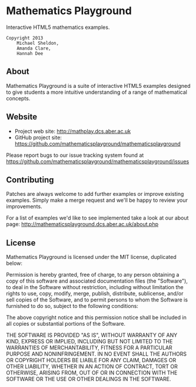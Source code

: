 Mathematics Playground
======================

Interactive HTML5 mathematics examples.

    Copyright 2013
        Michael Sheldon,
        Amanda Clare,
        Hannah Dee

About
-----

Mathematics Playground is a suite of interactive HTML5 examples designed
to give students a more intuitive understanding of a range of 
mathematical concepts.

Website
-------

* Project web site: http://mathplay.dcs.aber.ac.uk
* GitHub project site: https://github.com/mathematicsplayground/mathematicsplayground

Please report bugs to our issue tracking system found at
https://github.com/mathematicsplayground/mathematicsplayground/issues

Contributing
------------

Patches are always welcome to add further examples or improve existing
examples. Simply make a merge request and we'll be happy to review your
improvements.

For a list of examples we'd like to see implemented take a look at our
about page: http://mathematicsplayground.dcs.aber.ac.uk/about.php

License
-------

Mathematics Playground is licensed under the MIT license, duplicated below:

 Permission is hereby granted, free of charge, to any person obtaining a copy
 of this software and associated documentation files (the "Software"), to deal
 in the Software without restriction, including without limitation the rights
 to use, copy, modify, merge, publish, distribute, sublicense, and/or sell
 copies of the Software, and to permit persons to whom the Software is
 furnished to do so, subject to the following conditions:
 
 The above copyright notice and this permission notice shall be included in all
 copies or substantial portions of the Software.
 
 THE SOFTWARE IS PROVIDED "AS IS", WITHOUT WARRANTY OF ANY KIND, EXPRESS OR
 IMPLIED, INCLUDING BUT NOT LIMITED TO THE WARRANTIES OF MERCHANTABILITY,
 FITNESS FOR A PARTICULAR PURPOSE AND NONINFRINGEMENT. IN NO EVENT SHALL THE
 AUTHORS OR COPYRIGHT HOLDERS BE LIABLE FOR ANY CLAIM, DAMAGES OR OTHER
 LIABILITY, WHETHER IN AN ACTION OF CONTRACT, TORT OR OTHERWISE, ARISING FROM,
 OUT OF OR IN CONNECTION WITH THE SOFTWARE OR THE USE OR OTHER DEALINGS IN THE
 SOFTWARE.

